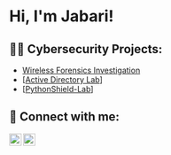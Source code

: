 <h1>Hi, I'm Jabari! </h1>

<h2>👨‍💻 Cybersecurity Projects:</h2>


  - [Wireless Forensics Investigation](https://github.com/JNJ121/Wireless-Forensics-Investigation/blob/main/README.md)
  - [[Active Directory Lab](https://github.com/JNJ121/ActiveDirectoryLab/tree/main)]
  - [[PythonShield-Lab](https://github.com/JNJ121/PythonShield-Lab/tree/main)]



<h2> 🤳 Connect with me:</h2>

[<img align="left" alt="JabariNeal-Jackson | LinkedIn" width="22px" src="https://cdn.jsdelivr.net/npm/simple-icons@v3/icons/linkedin.svg" />][linkedin]
[<img align="left" alt="jabari0121 | Instagram" width="22px" src="https://cdn.jsdelivr.net/npm/simple-icons@v3/icons/instagram.svg" />][instagram]


[instagram]: https://www.instagram.com/jabari0121/
[linkedin]: https://www.linkedin.com/in/jabari-neal-jackson-7041551a5/

<!--
**joshmadakor1/joshmadakor1** is a ✨ _special_ ✨ repository because its `README.md` (this file) appears on your GitHub profile.

Here are some ideas to get you started:

- 🔭 I’m currently working on ...
- 🌱 I’m currently learning ...
- 👯 I’m looking to collaborate on ...
- 🤔 I’m looking for help with ...
- 💬 Ask me about ...
- 📫 How to reach me: ...
- 😄 Pronouns: ...
- ⚡ Fun fact: ...
-->
